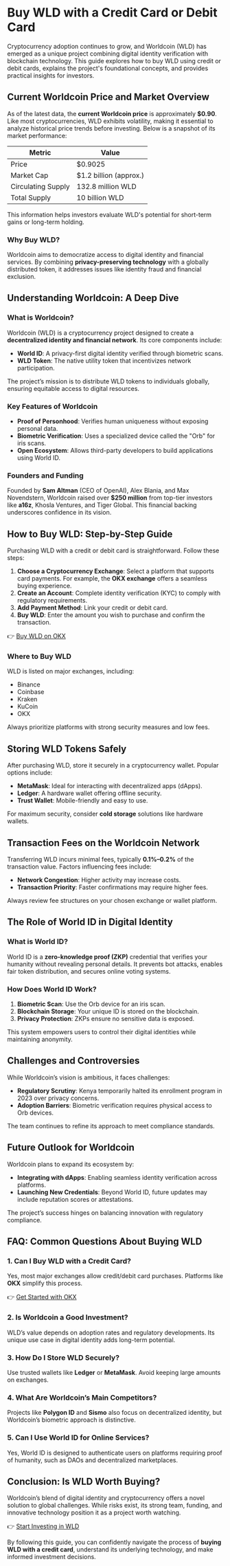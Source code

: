 # Buy WLD with a Credit Card or Debit Card  

Cryptocurrency adoption continues to grow, and Worldcoin (WLD) has emerged as a unique project combining digital identity verification with blockchain technology. This guide explores how to buy WLD using credit or debit cards, explains the project's foundational concepts, and provides practical insights for investors.  

## Current Worldcoin Price and Market Overview  

As of the latest data, the **current Worldcoin price** is approximately **$0.90**. Like most cryptocurrencies, WLD exhibits volatility, making it essential to analyze historical price trends before investing. Below is a snapshot of its market performance:  

| Metric              | Value                  |  
|---------------------|------------------------|  
| Price               | $0.9025                |  
| Market Cap          | $1.2 billion (approx.) |  
| Circulating Supply  | 132.8 million WLD      |  
| Total Supply        | 10 billion WLD         |  

This information helps investors evaluate WLD's potential for short-term gains or long-term holding.  

### Why Buy WLD?  

Worldcoin aims to democratize access to digital identity and financial services. By combining **privacy-preserving technology** with a globally distributed token, it addresses issues like identity fraud and financial exclusion.  

## Understanding Worldcoin: A Deep Dive  

### What is Worldcoin?  

Worldcoin (WLD) is a cryptocurrency project designed to create a **decentralized identity and financial network**. Its core components include:  
- **World ID**: A privacy-first digital identity verified through biometric scans.  
- **WLD Token**: The native utility token that incentivizes network participation.  

The project’s mission is to distribute WLD tokens to individuals globally, ensuring equitable access to digital resources.  

### Key Features of Worldcoin  
- **Proof of Personhood**: Verifies human uniqueness without exposing personal data.  
- **Biometric Verification**: Uses a specialized device called the "Orb" for iris scans.  
- **Open Ecosystem**: Allows third-party developers to build applications using World ID.  

### Founders and Funding  

Founded by **Sam Altman** (CEO of OpenAI), Alex Blania, and Max Novendstern, Worldcoin raised over **$250 million** from top-tier investors like **a16z**, Khosla Ventures, and Tiger Global. This financial backing underscores confidence in its vision.  

## How to Buy WLD: Step-by-Step Guide  

Purchasing WLD with a credit or debit card is straightforward. Follow these steps:  

1. **Choose a Cryptocurrency Exchange**: Select a platform that supports card payments. For example, the **OKX exchange** offers a seamless buying experience.  
2. **Create an Account**: Complete identity verification (KYC) to comply with regulatory requirements.  
3. **Add Payment Method**: Link your credit or debit card.  
4. **Buy WLD**: Enter the amount you wish to purchase and confirm the transaction.  

👉 [Buy WLD on OKX](https://bit.ly/okx-bonus)  

### Where to Buy WLD  

WLD is listed on major exchanges, including:  
- Binance  
- Coinbase  
- Kraken  
- KuCoin  
- OKX  

Always prioritize platforms with strong security measures and low fees.  

## Storing WLD Tokens Safely  

After purchasing WLD, store it securely in a cryptocurrency wallet. Popular options include:  
- **MetaMask**: Ideal for interacting with decentralized apps (dApps).  
- **Ledger**: A hardware wallet offering offline security.  
- **Trust Wallet**: Mobile-friendly and easy to use.  

For maximum security, consider **cold storage** solutions like hardware wallets.  

## Transaction Fees on the Worldcoin Network  

Transferring WLD incurs minimal fees, typically **0.1%–0.2%** of the transaction value. Factors influencing fees include:  
- **Network Congestion**: Higher activity may increase costs.  
- **Transaction Priority**: Faster confirmations may require higher fees.  

Always review fee structures on your chosen exchange or wallet platform.  

## The Role of World ID in Digital Identity  

### What is World ID?  

World ID is a **zero-knowledge proof (ZKP)** credential that verifies your humanity without revealing personal details. It prevents bot attacks, enables fair token distribution, and secures online voting systems.  

### How Does World ID Work?  

1. **Biometric Scan**: Use the Orb device for an iris scan.  
2. **Blockchain Storage**: Your unique ID is stored on the blockchain.  
3. **Privacy Protection**: ZKPs ensure no sensitive data is exposed.  

This system empowers users to control their digital identities while maintaining anonymity.  

## Challenges and Controversies  

While Worldcoin’s vision is ambitious, it faces challenges:  
- **Regulatory Scrutiny**: Kenya temporarily halted its enrollment program in 2023 over privacy concerns.  
- **Adoption Barriers**: Biometric verification requires physical access to Orb devices.  

The team continues to refine its approach to meet compliance standards.  

## Future Outlook for Worldcoin  

Worldcoin plans to expand its ecosystem by:  
- **Integrating with dApps**: Enabling seamless identity verification across platforms.  
- **Launching New Credentials**: Beyond World ID, future updates may include reputation scores or attestations.  

The project’s success hinges on balancing innovation with regulatory compliance.  

## FAQ: Common Questions About Buying WLD  

### 1. Can I Buy WLD with a Credit Card?  
Yes, most major exchanges allow credit/debit card purchases. Platforms like **OKX** simplify this process.  

👉 [Get Started with OKX](https://bit.ly/okx-bonus)  

### 2. Is Worldcoin a Good Investment?  
WLD’s value depends on adoption rates and regulatory developments. Its unique use case in digital identity adds long-term potential.  

### 3. How Do I Store WLD Securely?  
Use trusted wallets like **Ledger** or **MetaMask**. Avoid keeping large amounts on exchanges.  

### 4. What Are Worldcoin’s Main Competitors?  
Projects like **Polygon ID** and **Sismo** also focus on decentralized identity, but Worldcoin’s biometric approach is distinctive.  

### 5. Can I Use World ID for Online Services?  
Yes, World ID is designed to authenticate users on platforms requiring proof of humanity, such as DAOs and decentralized marketplaces.  

## Conclusion: Is WLD Worth Buying?  

Worldcoin’s blend of digital identity and cryptocurrency offers a novel solution to global challenges. While risks exist, its strong team, funding, and innovative technology position it as a project worth watching.  

👉 [Start Investing in WLD](https://bit.ly/okx-bonus)  

By following this guide, you can confidently navigate the process of **buying WLD with a credit card**, understand its underlying technology, and make informed investment decisions.